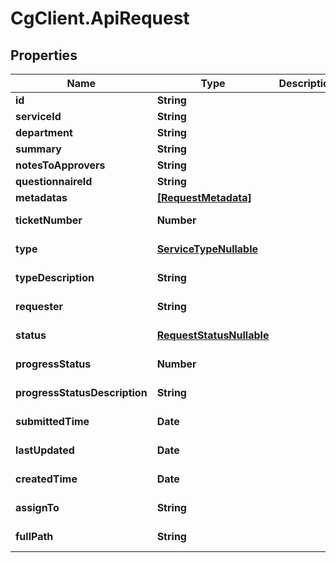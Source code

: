 # CgClient.ApiRequest

## Properties

Name | Type | Description | Notes
------------ | ------------- | ------------- | -------------
**id** | **String** |  | [optional] 
**serviceId** | **String** |  | [optional] 
**department** | **String** |  | [optional] 
**summary** | **String** |  | [optional] 
**notesToApprovers** | **String** |  | [optional] 
**questionnaireId** | **String** |  | [optional] 
**metadatas** | [**[RequestMetadata]**](RequestMetadata.md) |  | [optional] 
**ticketNumber** | **Number** |  | [optional] [readonly] 
**type** | [**ServiceTypeNullable**](ServiceTypeNullable.md) |  | [optional] [readonly] 
**typeDescription** | **String** |  | [optional] [readonly] 
**requester** | **String** |  | [optional] [readonly] 
**status** | [**RequestStatusNullable**](RequestStatusNullable.md) |  | [optional] [readonly] 
**progressStatus** | **Number** |  | [optional] [readonly] 
**progressStatusDescription** | **String** |  | [optional] [readonly] 
**submittedTime** | **Date** |  | [optional] [readonly] 
**lastUpdated** | **Date** |  | [optional] [readonly] 
**createdTime** | **Date** |  | [optional] [readonly] 
**assignTo** | **String** |  | [optional] [readonly] 
**fullPath** | **String** |  | [optional] [readonly] 


